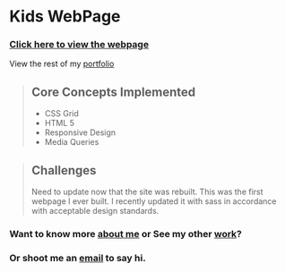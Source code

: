 # **Kids WebPage**
### [Click here to view the webpage][2]
View the rest of my [portfolio][1]

> ## Core Concepts Implemented
> - CSS Grid
> - HTML 5
> - Responsive Design
> - Media Queries

> ## Challenges
> Need to update now that the site was rebuilt. This was the first webpage I ever built. I recently updated it with sass in accordance with acceptable design standards.

### Want to know more [about me][3] or See my other [work][1]?
### Or shoot me an [email][4] to say hi.  


[1]: http://alanrich.dev
[2]: https://louisekerrad.com
[3]: https://alanrich.dev/#target2
[4]: https://alanrich.dev/#target3

